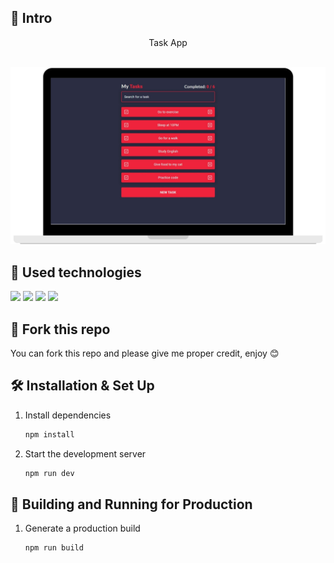 ## 📄 Intro

<div align="center">Task App <br><br></div>

[![Task App Banner](./public/Banner.png)](https://www.carlosmrtzo.com/)

## 💼 Used technologies

![](https://img.shields.io/badge/Markup-HTML-informational?style=for-the-badge&logo=html5&logoColor=edf2f4&color=ef233c&labelColor=2b2d42)
![](https://img.shields.io/badge/Style-CSS-informational?style=for-the-badge&logo=css3&logoColor=edf2f4&color=ef233c&labelColor=2b2d42)
![](https://img.shields.io/badge/Code-JavaScript-informational?style=for-the-badge&logo=JavaScript&logoColor=edf2f4&color=ef233c&labelColor=2b2d42)
![](https://img.shields.io/badge/Code-React.js-informational?style=for-the-badge&logo=react&logoColor=edf2f4&color=ef233c&labelColor=2b2d42)

## 🚨 Fork this repo

You can fork this repo and please give me proper credit, enjoy 😊

## 🛠 Installation & Set Up

1. Install dependencies

   ```sh
   npm install
   ```

2. Start the development server

   ```sh
   npm run dev
   ```

## 🚀 Building and Running for Production

1. Generate a production build

   ```sh
   npm run build
   ```
